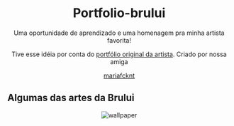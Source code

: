<h1 align="center"> Portfolio-brului </h1>
<p align="center">
Uma oportunidade de aprendizado e uma homenagem pra minha artista favorita!
</p>

<p align="center">Tive esse idéia por conta do <a href="https://mariafcknt.github.io/portfolio-brului/index.html">portfólio original da artista</a>. Criado por nossa amiga</p>
<div align="center">
<a href="https://github.com/mariafcknt">mariafcknt</a>
</div>

<h2>Algumas das artes da Brului</h2>
<div align="center">
<img src="https://mariafcknt.github.io/portfolio-brului/img/Yamiyo.jpg" alt="wallpaper">
</div>
